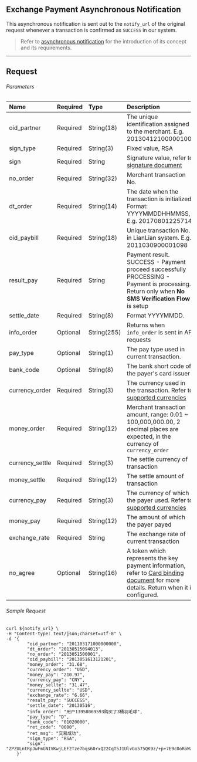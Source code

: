 ## Exchange Payment Asynchronous Notification

This asynchronous notification is sent out to the ```notify_url``` of the original request whenever a transaction is confirmed as ```SUCCESS``` in our system. 

> Refer to [asynchronous notification](async-notification-concept.md) for the introduction of its concept and its requirements.

***

## Request

###### Parameters

|Name|Required|Type|Description|
|:---|:---|:---|:---|
|oid_partner|Required|String(18)|The unique identification assigned to the merchant. E.g. 201304121000001004|
|sign_type|Required|String(3)|Fixed value, RSA|
|sign|Required|String|Signature value, refer to [signature document](signature.md)|
|no_order|Required|String(32)|Merchant transaction No.|
|dt_order|Required|String(14)|The date when the transaction is initialized. Format: YYYYMMDDHHMMSS, E.g. 20170801225714|
|oid_paybill|Required|String(18)|Unique transaction No. in LianLian system. E.g. 2011030900001098|
|result_pay|Required|String| Payment result. <br> SUCCESS - Payment proceed successfully <br> PROCESSING -  Payment is processing. Return only when **No SMS Verification Flow** is setup|
|settle_date|Required|String(8)| Format YYYYMMDD. |
|info_order|Optional|String(255)| Returns when ```info_order``` is sent in API requests|
|pay_type|Optional|String(1)| The pay type used in current transaction.|
|bank_code|Optional|String(8)| The bank short code of the payer's card issuer|
|currency_order|Required|String(3)|The currency used in the transaction. Refer to [supported currencies](supported-currencies.md) |
|money_order|Required|String(12)|Merchant transaction amount, range: 0.01 ~ 100,000,000.00, 2 decimal places are expected, in the currency of ```currency_order```|
|currency_settle|Required|String(3)|The settle currency of transaction|
|money_settle|Required|String(12)|The settle amount of transaction|
|currency_pay|Required|String(3)| The currency of which the payer used. Refer to [supported currencies](supported-currencies.md)|
|money_pay|Required|String(12)|The amount of which the payer payed|
|exchange_rate|Required|String|The exchange rate of current transaction|
|no_agree|Optional|String(16)| A token which represents the key payment information, refer to [Card binding document](card-bind-overview.md) for more details. Return when it is configured. |

###### Sample Request

```curl
curl ${notify_url} \
-H "Content-type: text/json;charset=utf-8" \
-d '{
    	"oid_partner": "201103171000000000",
    	"dt_order": "20130515094013",
    	"no_order": "2013051500001",
    	"oid_paybill": "2013051613121201",
    	"money_order": "31.68",
    	"currency_order": "USD",
    	"money_pay": "210.97",
    	"currency_pay": "CNY",
    	"money_sellte": "31.47",
    	"currency_sellte": "USD",
    	"exchange_rate": "6.66",
    	"result_pay": "SUCCESS",
    	"settle_date": "20130516",
    	"info_order": "用户13958069593购买了3桶羽毛球",
    	"pay_type": "D",
    	"bank_code": "01020000",
    	"ret_code": "0000",
    	"ret_msg": "交易成功",
    	"sign_type": "RSA",
    	"sign": "ZPZULntRpJwFmGNIVKwjLEF2Tze7bqs60rxQ22CqT5J1UlvGo575QK9z/+p+7E9cOoRoWzqR6xHZ6WVv3dloyGKDR0btvrdqPgUAoeaX/YOWzTh00vwcQ+HBtXE+vPTfAqjCTxiiSJEOY7ATCF1q7iP3sfQxhS0nDUug1LP3OLk="
    }'
```